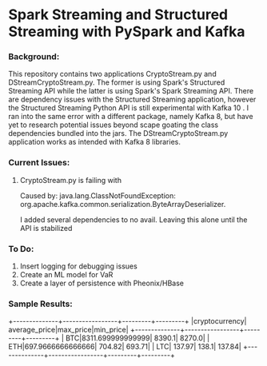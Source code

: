 <h1>Spark Streaming and Structured Streaming with PySpark and Kafka</h1>

<h3>Background:</h3>
This repository contains two applications CryptoStream.py and DStreamCryptoStream.py. The former is using Spark's Structured Streaming API while the latter is using Spark's Spark Streaming API. There are dependency issues with the Structured Streaming application, however the Structured Streaming Python API is still experimental with Kafka 10
. I ran into the same error with a different package, namely Kafka 8, but have yet to research potential issues beyond scape goating the class dependencies bundled into the jars. The DStreamCryptoStream.py application works as intended with Kafka 8 libraries.

<h3>Current Issues:</h3>

1. CryptoStream.py is failing with 

      Caused by: java.lang.ClassNotFoundException: org.apache.kafka.common.serialization.ByteArrayDeserializer. 

      I added several dependencies to no avail. Leaving this alone until the API is stabilized

<h3>To Do:</h3>

1. Insert logging for debugging issues
2. Create an ML model for VaR
3. Create a layer of persistence with Pheonix/HBase


<h3>Sample Results:</h3>

+--------------+-----------------+---------+---------+
|cryptocurrency|    average_price|max_price|min_price|
+--------------+-----------------+---------+---------+
|           BTC|8311.699999999999|   8390.1|   8270.0|
|           ETH|697.9666666666666|   704.82|   693.71|
|           LTC|           137.97|    138.1|   137.84|
+--------------+-----------------+---------+---------+
